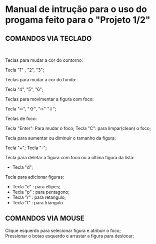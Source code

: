 <h1> Manual de intrução para o uso do progama feito para o "Projeto 1/2" </h1>
  <h2> COMANDOS VIA TECLADO </H2>
  <br>

  Teclas para mudar a cor do contorno: 

  Tecla "1" , "2", "3";
  <br>

  Teclas para mudar a cor do fundo: 

  Tecla "4", "5", "6";
  <br>

  Teclas para movimentar a figura com foco:

  Tecla  "⇦", "⇧", "⇨" "⇩"; 
  <br>

  Teclas de foco:

  Tecla "Enter":  Para mudar o foco;
  Tecla "C": para limpar(clean) o foco;
  <br>

  Tecla para aumentar ou diminuir o tamanho da figura:

  Tecla "+";
  Tecla "-"; 
  <br>

 Tecla para deletar a figura com foco ou a ultima figura da lista:
 
 <ul>
  <li>Tecla "d";</li>
 </ul>
 
 Tecla para adicionar figuras:
 
  <ul> 
    <li>Tecla "e" : para ellipes;</li>
    <li>Tecla "p" : para pentagono;</li>
    <li>Tecla "r" : para retangulo;</li>
    <li>Tecla "t" : para triangulo</li>
  </ul>
  
<h2> COMANDOS VIA MOUSE </h2>

Clique esquerdo para selecionar figura e atribuir o foco;
<br>
Pressionar o botao esquerdo e arrastar a figura para deslocar;
